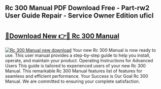 ## Rc 300 Manual PDF Download Free - Part-rw2 User Guide Repair - Service Owner Edition uficI

# <h2><a href="http://cf2476.oget.top/?id=Rc+300+Manual">🔗Download New 👉🔴 Rc 300 Manual</a></h2>

[![Rc 300 Manual new download](https://i.imgur.com/5g1atiW.png)](http://cf2476.oget.top/?id=Rc+300+Manual)
Your new Rc 300 Manual is now ready to use. This user manual provides a step-by-step guide to help you install, operate, and maintain your product. Operating Instructions for Advanced Users This guide is tailored to experienced users of your new Rc 300 Manual. This remarkable Rc 300 Manual features list of features for seamless and efficient performance. Your Success is Our Goal Rc 300 Manual. We are committed to ensuring your complete satisfaction.
